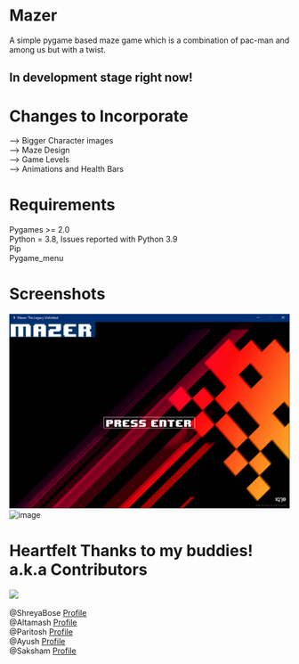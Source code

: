 # Mazer

A simple pygame based maze game which is a combination of pac-man and among us but with a twist.

## In development stage right now! 
# Changes to Incorporate

--> Bigger Character images<br/>
--> Maze Design <br/>
--> Game Levels<br/>
--> Animations and Health Bars<br/>   

# Requirements

Pygames >= 2.0  
Python = 3.8, Issues reported with Python 3.9  
Pip  
Pygame_menu

# Screenshots

![alt text](https://github.com/Saksham2002/Mazer/blob/main/images/intro.png?raw=true)
![image](https://user-images.githubusercontent.com/31695520/153708918-a0f38cc7-c5ff-4cd9-b269-3cbb6ecba70c.png)

# Heartfelt Thanks to my buddies! a.k.a Contributors

<a href="https://github.com/Saksham2002/Mazer/graphs/contributors">
  <img src="https://contrib.rocks/image?repo=Saksham2002/Mazer" />
</a>

@ShreyaBose  [Profile](https://github.com/SHREYABOSE1306)<br/>
@Altamash    [Profile](https://github.com/altmxx)<br/>
@Paritosh    [Profile](https://github.com/paritoshtripathi935)<br/>
@Ayush       [Profile](https://github.com/ayush-marwadi)<br/>
@Saksham     [Profile](https://github.com/Saksham2002)<br/>
